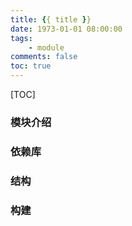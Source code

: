 ```yaml
---
title: {{ title }}
date: 1973-01-01 08:00:00
tags:
	- module
comments: false
toc: true
---
```


[TOC]

### 模块介绍

<!-- more -->

### 依赖库

### 结构

### 构建